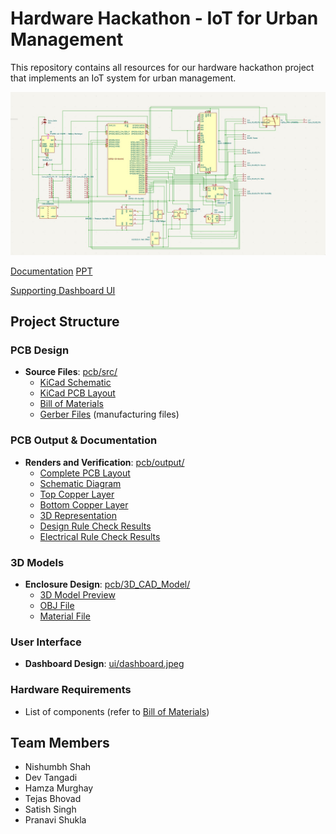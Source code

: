 # Hardware Hackathon - IoT for Urban Management

This repository contains all resources for our hardware hackathon project that implements an IoT system for urban management.

![](pcb/output/schematic.jpeg)

[Documentation](pcb/src/ERGA%20LABS.docx)
[PPT](pcb/src/erga%20labs.pptx)

[Supporting Dashboard UI](https://djiot.vercel.app/)

## Project Structure

### PCB Design

- **Source Files**: [pcb/src/](pcb/src/)
  - [KiCad Schematic](pcb/src/testing.kicad_sch)
  - [KiCad PCB Layout](pcb/src/testing.kicad_pcb)
  - [Bill of Materials](pcb/src/bill-of-materials.csv)
  - [Gerber Files](pcb/src/gerber-files.zip) (manufacturing files)

### PCB Output & Documentation

- **Renders and Verification**: [pcb/output/](pcb/output/)
  - [Complete PCB Layout](pcb/output/complete_pcb_layout.jpeg)
  - [Schematic Diagram](pcb/output/schematic.jpeg)
  - [Top Copper Layer](pcb/output/top_copper.jpeg)
  - [Bottom Copper Layer](pcb/output/bottom_copper.jpeg)
  - [3D Representation](pcb/output/3d_representation.jpeg)
  - [Design Rule Check Results](pcb/output/design_rule_cheker.jpeg)
  - [Electrical Rule Check Results](pcb/output/electrical_rule_checker.jpeg)

### 3D Models

- **Enclosure Design**: [pcb/3D_CAD_Model/](pcb/3D_CAD_Model/)
  - [3D Model Preview](pcb/3D_CAD_Model/3d%20model.PNG)
  - [OBJ File](pcb/3D_CAD_Model/pcb%20bOX%20v1.obj)
  - [Material File](pcb/3D_CAD_Model/pcb%20bOX%20v1.mtl)

### User Interface

- **Dashboard Design**: [ui/dashboard.jpeg](ui/dashboard.jpeg)

### Hardware Requirements

- List of components (refer to [Bill of Materials](pcb/src/bill-of-materials.csv))

## Team Members

- Nishumbh Shah
- Dev Tangadi
- Hamza Murghay
- Tejas Bhovad
- Satish Singh
- Pranavi Shukla
